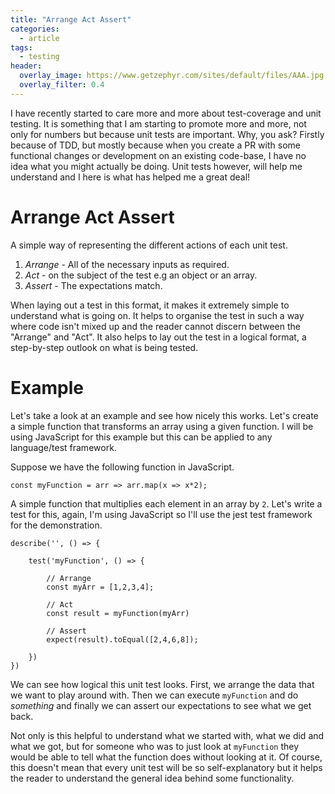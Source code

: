```yaml
---
title: "Arrange Act Assert"
categories:
  - article
tags:
  - testing
header:
  overlay_image: https://www.getzephyr.com/sites/default/files/AAA.jpg
  overlay_filter: 0.4
---
```


I have recently started to care more and more about test-coverage and unit testing. It is something that I am starting to promote more and more, not only for numbers but because unit tests are important.
Why, you ask? Firstly because of TDD, but mostly because when you create a PR with some functional changes or development on an existing code-base, I have no idea what you might actually be doing. Unit tests
however, will help me understand and I here is what has helped me a great deal!

# Arrange Act Assert

A simple way of representing the different actions of each unit test.

1. *Arrange* - All of the necessary inputs as required.
2. *Act* - on the subject of the test e.g an object or an array.
3. *Assert* - The expectations match.

When laying out a test in this format, it makes it extremely simple to understand what is going on. It helps to organise the test in such a way where code isn't mixed up and the reader cannot discern between the "Arrange" and "Act".
It also helps to lay out the test in a logical format, a step-by-step outlook on what is being tested.

# Example

Let's take a look at an example and see how nicely this works. Let's create a simple function that transforms an array using a given function. I will be using JavaScript for this example but this can be applied to any language/test framework.

Suppose we have the following function in JavaScript.

```
const myFunction = arr => arr.map(x => x*2);
```

A simple function that multiplies each element in an array by `2`. Let's write a test for this, again, I'm using JavaScript so I'll use the jest test framework for the demonstration.

```
describe('', () => {

	test('myFunction', () => {
  
		// Arrange
		const myArr = [1,2,3,4];

		// Act
		const result = myFunction(myArr)

		// Assert
		expect(result).toEqual([2,4,6,8]);
    
	})
})
```

We can see how logical this unit test looks. First, we arrange the data that we want to play around with. Then we can execute `myFunction` and do *something* and finally we can assert our expectations to see what we get back.

Not only is this helpful to understand what we started with, what we did and what we got, but for someone who was to just look at `myFunction` they would be able to tell what the function does without looking at it. Of course, this doesn't
mean that every unit test will be so self-explanatory but it helps the reader to understand the general idea behind some functionality.

